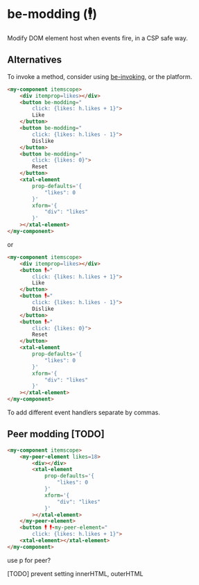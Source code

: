 # be-modding (🕴️) 

Modify DOM element host when events fire, in a CSP safe way.

## Alternatives

To invoke a method, consider using [be-invoking](https://github.com/bahrus/be-invoking), or the platform.

```html
<my-component itemscope>
    <div itemprop=likes></div>
    <button be-modding="
        click: {likes: h.likes + 1}">
        Like
    </button> 
    <button be-modding="
        click: {likes: h.likes - 1}">
        Dislike
    </button>
    <button be-modding="
        click: {likes: 0}">
        Reset
    </button>
    <xtal-element 
        prop-defaults='{
            "likes": 0
        }'
        xform='{
            "div": "likes"
        }'
    ></xtal-element>
</my-component>
```

or

```html
<my-component itemscope>
    <div itemprop=likes></div>
    <button 🕴️="
        click: {likes: h.likes + 1}">
        Like
    </button> 
    <button 🕴️="
        click: {likes: h.likes - 1}">
        Dislike
    </button>
    <button 🕴️="
        click: {likes: 0}">
        Reset
    </button>
    <xtal-element 
        prop-defaults='{
            "likes": 0
        }'
        xform='{
            "div": "likes"
        }'
    ></xtal-element>
</my-component>
```

To add different event handlers separate by commas.

## Peer modding [TODO]

```html
<my-component itemscope>
    <my-peer-element likes=18>
        <div></div>
        <xtal-element 
            prop-defaults='{
                "likes": 0
            }'
            xform='{
                "div": "likes"
            }'
        ></xtal-element>
    </my-peer-element>
    <button 🕴️ 🕴️-my-peer-element="
        click: {likes: h.likes + 1}">
    <xtal-element></xtal-element>
</my-component>
```

use p for peer?

[TODO] prevent setting innerHTML, outerHTML